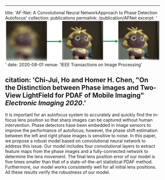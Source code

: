 
---
title: 'AF-Net: A Convolutional Neural NetworkApproach to Phase Detection Autofocus'
collection: publications
permalink: /publication/AFNet
excerpt: '<img src='/images/PDAF.jpg' width='600' >'
date: 2020-08-01
venue: 'IEEE Transactions on Image Processing'

citation: 'Chi-Jui, Ho and Homer H. Chen, &quot;On the Distinction between Phase images and Two-View LightField for PDAF of Mobile Imaging&quot; <i>Electronic Imaging 2020</i>.'
---

It is important for an autofocus system to accurately and quickly find the in-focus lens position so that sharp images can be captured without human intervention. Phase detectors have been embedded in image sensors to improve the performance of autofocus; however, the phase shift estimation between the left and right phase images is sensitive to noise. In this paper, we propose a robust model based on convolutional neural network to address this issue. Our model includes four convolutional layers to extract feature maps from the phase images and a fully-connected network to determine the lens movement. The final lens position error of our model is five times smaller than that of a state-of-the-art statistical PDAF method. Furthermore, our model works consistently well for all initial lens positions. All these results verify the robustness of our model.
<!-- paperurl: 'http://academicpages.github.io/files/paper1.pdf' -->
